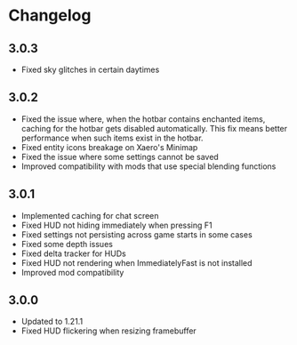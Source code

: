 # Changelog

## 3.0.3

- Fixed sky glitches in certain daytimes

## 3.0.2

- Fixed the issue where, when the hotbar contains enchanted items, caching for the hotbar gets disabled automatically. This fix means better performance when such items exist in the hotbar.
- Fixed entity icons breakage on Xaero's Minimap
- Fixed the issue where some settings cannot be saved
- Improved compatibility with mods that use special blending functions

## 3.0.1

- Implemented caching for chat screen
- Fixed HUD not hiding immediately when pressing F1
- Fixed settings not persisting across game starts in some cases
- Fixed some depth issues
- Fixed delta tracker for HUDs
- Fixed HUD not rendering when ImmediatelyFast is not installed
- Improved mod compatibility

## 3.0.0

- Updated to 1.21.1
- Fixed HUD flickering when resizing framebuffer